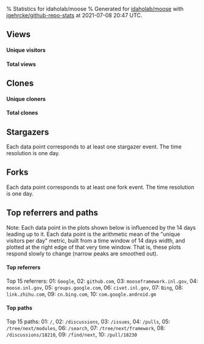 % Statistics for idaholab/moose
% Generated for [idaholab/moose](https://github.com/idaholab/moose) with [jgehrcke/github-repo-stats](https://github.com/jgehrcke/github-repo-stats) at 2021-07-08 20:47 UTC.


## Views

#### Unique visitors
<div id="chart_views_unique" class="full-width-chart"></div>

#### Total views
<div id="chart_views_total" class="full-width-chart"></div>

<div class="pagebreak-for-print"> </div>


## Clones

#### Unique cloners
<div id="chart_clones_unique" class="full-width-chart"></div>

#### Total clones
<div id="chart_clones_total" class="full-width-chart"></div>



<div class="pagebreak-for-print"> </div>



## Stargazers

Each data point corresponds to at least one stargazer event.
The time resolution is one day.

<div id="chart_stargazers" class="full-width-chart"></div>




## Forks

Each data point corresponds to at least one fork event.
The time resolution is one day.

<div id="chart_forks" class="full-width-chart"></div>




<div class="pagebreak-for-print"> </div>



## Top referrers and paths


Note: Each data point in the plots shown below is influenced by the 14 days
leading up to it. Each data point is the arithmetic mean of the "unique
visitors per day" metric, built from a time window of 14 days width, and
plotted at the right edge of that very time window. That is, these plots
respond slowly to change (narrow peaks are smoothed out).




#### Top referrers


<div id="chart_referrers_top_n_alltime" class="full-width-chart"></div>

Top 15 referrers: 01: `Google`, 02: `github.com`, 03: `mooseframework.inl.gov`, 04: `moose.inl.gov`, 05: `groups.google.com`, 06: `civet.inl.gov`, 07: `Bing`, 08: `link.zhihu.com`, 09: `cn.bing.com`, 10: `com.google.android.gm`





#### Top paths


<div id="chart_paths_top_n_alltime" class="full-width-chart"></div>

Top 15 paths: 01: `/`, 02: `/discussions`, 03: `/issues`, 04: `/pulls`, 05: `/tree/next/modules`, 06: `/search`, 07: `/tree/next/framework`, 08: `/discussions/18210`, 09: `/find/next`, 10: `/pull/18230`


<script type="text/javascript">
    vegaEmbed('#chart_views_unique', {"$schema": "https://vega.github.io/schema/vega-lite/v4.8.1.json", "config": {"arc": {"fill": "#1b1e23"}, "area": {"fill": "#1b1e23"}, "axisBottom": {"domainColor": "#a9b4c4", "gridColor": "#a9b4c4", "labelColor": "#1b1e23", "labelFont": "relative-mono-11-pitch-pro, Menlo, monospace", "tickColor": "#a9b4c4", "titleColor": "#1b1e23", "titleFont": "relative-mono-11-pitch-pro, Menlo, monospace"}, "axisLeft": {"domainColor": "#a9b4c4", "gridColor": "#a9b4c4", "labelColor": "#1b1e23", "labelFont": "relative-mono-11-pitch-pro, Menlo, monospace", "tickColor": "#a9b4c4", "titleColor": "#1b1e23", "titleFont": "relative-mono-11-pitch-pro, Menlo, monospace"}, "axisX": {"grid": false}, "axisY": {"grid": false, "labelBound": true}, "background": "#FFFFFF", "group": {"fill": "#FFFFFF"}, "header": {"fontWeight": 400, "labelFont": "relative-mono-11-pitch-pro, Menlo, monospace", "titleFont": "relative-mono-11-pitch-pro, Menlo, monospace"}, "legend": {"labelFont": "relative-mono-11-pitch-pro, Menlo, monospace", "symbolSize": 200, "symbolType": "circle", "titleFont": "relative-mono-11-pitch-pro, Menlo, monospace"}, "line": {"color": "#1b1e23", "stroke": "#1b1e23"}, "path": {"stroke": "#1b1e23"}, "point": {"color": "#1b1e23", "cursor": "pointer", "filled": true, "size": 100}, "range": {"category": ["#85a2f7", "#ea9755", "#7eb36a", "#f07071", "#bc85d9", "#e587b6", "#a9b4c4", "#d4c05e", "#64b9c4"]}, "style": {"bar": {"fill": "#1b1e23"}, "text": {"font": "relative-mono-11-pitch-pro, Menlo, monospace", "fontWeight": 400}}, "symbol": {"shape": "circle"}, "title": {"anchor": "start", "font": "relative-mono-11-pitch-pro, Menlo, monospace", "fontWeight": 400}, "trail": {"color": "#1b1e23", "stroke": "#1b1e23"}, "view": {"stroke": null}}, "data": {"name": "data-37b644faa9b8cfbc84e091dd3d0af8b8"}, "datasets": {"data-37b644faa9b8cfbc84e091dd3d0af8b8": [{"time": "2021-06-24T00:00:00+00:00", "views_total": 297, "views_unique": 55}, {"time": "2021-06-25T00:00:00+00:00", "views_total": 1272, "views_unique": 136}, {"time": "2021-06-26T00:00:00+00:00", "views_total": 498, "views_unique": 59}, {"time": "2021-06-27T00:00:00+00:00", "views_total": 558, "views_unique": 70}, {"time": "2021-06-28T00:00:00+00:00", "views_total": 1265, "views_unique": 134}, {"time": "2021-06-29T00:00:00+00:00", "views_total": 1231, "views_unique": 119}, {"time": "2021-06-30T00:00:00+00:00", "views_total": 1286, "views_unique": 149}, {"time": "2021-07-01T00:00:00+00:00", "views_total": 1196, "views_unique": 141}, {"time": "2021-07-02T00:00:00+00:00", "views_total": 1226, "views_unique": 116}, {"time": "2021-07-03T00:00:00+00:00", "views_total": 353, "views_unique": 65}, {"time": "2021-07-04T00:00:00+00:00", "views_total": 458, "views_unique": 59}, {"time": "2021-07-05T00:00:00+00:00", "views_total": 827, "views_unique": 108}, {"time": "2021-07-06T00:00:00+00:00", "views_total": 1628, "views_unique": 172}, {"time": "2021-07-07T00:00:00+00:00", "views_total": 1934, "views_unique": 201}, {"time": "2021-07-08T00:00:00+00:00", "views_total": 1607, "views_unique": 156}]}, "encoding": {"x": {"field": "time", "timeUnit": "yearmonthdate", "title": "date", "type": "temporal"}, "y": {"field": "views_unique", "scale": {"domain": [0, 221.10000000000002], "zero": true}, "title": "unique views per day", "type": "quantitative"}}, "height": 200, "mark": {"point": true, "type": "line"}, "padding": 10, "width": "container"}, {"actions": false, "renderer": "svg"}).catch(console.error);
vegaEmbed('#chart_views_total', {"$schema": "https://vega.github.io/schema/vega-lite/v4.8.1.json", "config": {"arc": {"fill": "#1b1e23"}, "area": {"fill": "#1b1e23"}, "axisBottom": {"domainColor": "#a9b4c4", "gridColor": "#a9b4c4", "labelColor": "#1b1e23", "labelFont": "relative-mono-11-pitch-pro, Menlo, monospace", "tickColor": "#a9b4c4", "titleColor": "#1b1e23", "titleFont": "relative-mono-11-pitch-pro, Menlo, monospace"}, "axisLeft": {"domainColor": "#a9b4c4", "gridColor": "#a9b4c4", "labelColor": "#1b1e23", "labelFont": "relative-mono-11-pitch-pro, Menlo, monospace", "tickColor": "#a9b4c4", "titleColor": "#1b1e23", "titleFont": "relative-mono-11-pitch-pro, Menlo, monospace"}, "axisX": {"grid": false}, "axisY": {"grid": false, "labelBound": true}, "background": "#FFFFFF", "group": {"fill": "#FFFFFF"}, "header": {"fontWeight": 400, "labelFont": "relative-mono-11-pitch-pro, Menlo, monospace", "titleFont": "relative-mono-11-pitch-pro, Menlo, monospace"}, "legend": {"labelFont": "relative-mono-11-pitch-pro, Menlo, monospace", "symbolSize": 200, "symbolType": "circle", "titleFont": "relative-mono-11-pitch-pro, Menlo, monospace"}, "line": {"color": "#1b1e23", "stroke": "#1b1e23"}, "path": {"stroke": "#1b1e23"}, "point": {"color": "#1b1e23", "cursor": "pointer", "filled": true, "size": 100}, "range": {"category": ["#85a2f7", "#ea9755", "#7eb36a", "#f07071", "#bc85d9", "#e587b6", "#a9b4c4", "#d4c05e", "#64b9c4"]}, "style": {"bar": {"fill": "#1b1e23"}, "text": {"font": "relative-mono-11-pitch-pro, Menlo, monospace", "fontWeight": 400}}, "symbol": {"shape": "circle"}, "title": {"anchor": "start", "font": "relative-mono-11-pitch-pro, Menlo, monospace", "fontWeight": 400}, "trail": {"color": "#1b1e23", "stroke": "#1b1e23"}, "view": {"stroke": null}}, "data": {"name": "data-37b644faa9b8cfbc84e091dd3d0af8b8"}, "datasets": {"data-37b644faa9b8cfbc84e091dd3d0af8b8": [{"time": "2021-06-24T00:00:00+00:00", "views_total": 297, "views_unique": 55}, {"time": "2021-06-25T00:00:00+00:00", "views_total": 1272, "views_unique": 136}, {"time": "2021-06-26T00:00:00+00:00", "views_total": 498, "views_unique": 59}, {"time": "2021-06-27T00:00:00+00:00", "views_total": 558, "views_unique": 70}, {"time": "2021-06-28T00:00:00+00:00", "views_total": 1265, "views_unique": 134}, {"time": "2021-06-29T00:00:00+00:00", "views_total": 1231, "views_unique": 119}, {"time": "2021-06-30T00:00:00+00:00", "views_total": 1286, "views_unique": 149}, {"time": "2021-07-01T00:00:00+00:00", "views_total": 1196, "views_unique": 141}, {"time": "2021-07-02T00:00:00+00:00", "views_total": 1226, "views_unique": 116}, {"time": "2021-07-03T00:00:00+00:00", "views_total": 353, "views_unique": 65}, {"time": "2021-07-04T00:00:00+00:00", "views_total": 458, "views_unique": 59}, {"time": "2021-07-05T00:00:00+00:00", "views_total": 827, "views_unique": 108}, {"time": "2021-07-06T00:00:00+00:00", "views_total": 1628, "views_unique": 172}, {"time": "2021-07-07T00:00:00+00:00", "views_total": 1934, "views_unique": 201}, {"time": "2021-07-08T00:00:00+00:00", "views_total": 1607, "views_unique": 156}]}, "encoding": {"x": {"field": "time", "timeUnit": "yearmonthdate", "title": "date", "type": "temporal"}, "y": {"field": "views_total", "scale": {"domain": [0, 2127.4], "zero": true}, "title": "total views per day", "type": "quantitative"}}, "height": 200, "mark": {"point": true, "type": "line"}, "padding": 10, "width": "container"}, {"actions": false, "renderer": "svg"}).catch(console.error);
vegaEmbed('#chart_clones_unique', {"$schema": "https://vega.github.io/schema/vega-lite/v4.8.1.json", "config": {"arc": {"fill": "#1b1e23"}, "area": {"fill": "#1b1e23"}, "axisBottom": {"domainColor": "#a9b4c4", "gridColor": "#a9b4c4", "labelColor": "#1b1e23", "labelFont": "relative-mono-11-pitch-pro, Menlo, monospace", "tickColor": "#a9b4c4", "titleColor": "#1b1e23", "titleFont": "relative-mono-11-pitch-pro, Menlo, monospace"}, "axisLeft": {"domainColor": "#a9b4c4", "gridColor": "#a9b4c4", "labelColor": "#1b1e23", "labelFont": "relative-mono-11-pitch-pro, Menlo, monospace", "tickColor": "#a9b4c4", "titleColor": "#1b1e23", "titleFont": "relative-mono-11-pitch-pro, Menlo, monospace"}, "axisX": {"grid": false}, "axisY": {"grid": false, "labelBound": true}, "background": "#FFFFFF", "group": {"fill": "#FFFFFF"}, "header": {"fontWeight": 400, "labelFont": "relative-mono-11-pitch-pro, Menlo, monospace", "titleFont": "relative-mono-11-pitch-pro, Menlo, monospace"}, "legend": {"labelFont": "relative-mono-11-pitch-pro, Menlo, monospace", "symbolSize": 200, "symbolType": "circle", "titleFont": "relative-mono-11-pitch-pro, Menlo, monospace"}, "line": {"color": "#1b1e23", "stroke": "#1b1e23"}, "path": {"stroke": "#1b1e23"}, "point": {"color": "#1b1e23", "cursor": "pointer", "filled": true, "size": 100}, "range": {"category": ["#85a2f7", "#ea9755", "#7eb36a", "#f07071", "#bc85d9", "#e587b6", "#a9b4c4", "#d4c05e", "#64b9c4"]}, "style": {"bar": {"fill": "#1b1e23"}, "text": {"font": "relative-mono-11-pitch-pro, Menlo, monospace", "fontWeight": 400}}, "symbol": {"shape": "circle"}, "title": {"anchor": "start", "font": "relative-mono-11-pitch-pro, Menlo, monospace", "fontWeight": 400}, "trail": {"color": "#1b1e23", "stroke": "#1b1e23"}, "view": {"stroke": null}}, "data": {"name": "data-a31557cde77e342a21091ca7df4ffceb"}, "datasets": {"data-a31557cde77e342a21091ca7df4ffceb": [{"clones_total": 796, "clones_unique": 51, "time": "2021-06-24T00:00:00+00:00"}, {"clones_total": 1601, "clones_unique": 81, "time": "2021-06-25T00:00:00+00:00"}, {"clones_total": 329, "clones_unique": 54, "time": "2021-06-26T00:00:00+00:00"}, {"clones_total": 448, "clones_unique": 53, "time": "2021-06-27T00:00:00+00:00"}, {"clones_total": 830, "clones_unique": 77, "time": "2021-06-28T00:00:00+00:00"}, {"clones_total": 1980, "clones_unique": 82, "time": "2021-06-29T00:00:00+00:00"}, {"clones_total": 1727, "clones_unique": 79, "time": "2021-06-30T00:00:00+00:00"}, {"clones_total": 2017, "clones_unique": 79, "time": "2021-07-01T00:00:00+00:00"}, {"clones_total": 462, "clones_unique": 73, "time": "2021-07-02T00:00:00+00:00"}, {"clones_total": 181, "clones_unique": 47, "time": "2021-07-03T00:00:00+00:00"}, {"clones_total": 29, "clones_unique": 22, "time": "2021-07-04T00:00:00+00:00"}, {"clones_total": 311, "clones_unique": 58, "time": "2021-07-05T00:00:00+00:00"}, {"clones_total": 1258, "clones_unique": 77, "time": "2021-07-06T00:00:00+00:00"}, {"clones_total": 1356, "clones_unique": 81, "time": "2021-07-07T00:00:00+00:00"}, {"clones_total": 582, "clones_unique": 72, "time": "2021-07-08T00:00:00+00:00"}]}, "encoding": {"x": {"field": "time", "timeUnit": "yearmonthdate", "title": "date", "type": "temporal"}, "y": {"field": "clones_unique", "scale": {"domain": [0, 90.2], "zero": true}, "title": "unique clones per day", "type": "quantitative"}}, "height": 200, "mark": {"point": true, "type": "line"}, "padding": 10, "width": "container"}, {"actions": false, "renderer": "svg"}).catch(console.error);
vegaEmbed('#chart_clones_total', {"$schema": "https://vega.github.io/schema/vega-lite/v4.8.1.json", "config": {"arc": {"fill": "#1b1e23"}, "area": {"fill": "#1b1e23"}, "axisBottom": {"domainColor": "#a9b4c4", "gridColor": "#a9b4c4", "labelColor": "#1b1e23", "labelFont": "relative-mono-11-pitch-pro, Menlo, monospace", "tickColor": "#a9b4c4", "titleColor": "#1b1e23", "titleFont": "relative-mono-11-pitch-pro, Menlo, monospace"}, "axisLeft": {"domainColor": "#a9b4c4", "gridColor": "#a9b4c4", "labelColor": "#1b1e23", "labelFont": "relative-mono-11-pitch-pro, Menlo, monospace", "tickColor": "#a9b4c4", "titleColor": "#1b1e23", "titleFont": "relative-mono-11-pitch-pro, Menlo, monospace"}, "axisX": {"grid": false}, "axisY": {"grid": false, "labelBound": true}, "background": "#FFFFFF", "group": {"fill": "#FFFFFF"}, "header": {"fontWeight": 400, "labelFont": "relative-mono-11-pitch-pro, Menlo, monospace", "titleFont": "relative-mono-11-pitch-pro, Menlo, monospace"}, "legend": {"labelFont": "relative-mono-11-pitch-pro, Menlo, monospace", "symbolSize": 200, "symbolType": "circle", "titleFont": "relative-mono-11-pitch-pro, Menlo, monospace"}, "line": {"color": "#1b1e23", "stroke": "#1b1e23"}, "path": {"stroke": "#1b1e23"}, "point": {"color": "#1b1e23", "cursor": "pointer", "filled": true, "size": 100}, "range": {"category": ["#85a2f7", "#ea9755", "#7eb36a", "#f07071", "#bc85d9", "#e587b6", "#a9b4c4", "#d4c05e", "#64b9c4"]}, "style": {"bar": {"fill": "#1b1e23"}, "text": {"font": "relative-mono-11-pitch-pro, Menlo, monospace", "fontWeight": 400}}, "symbol": {"shape": "circle"}, "title": {"anchor": "start", "font": "relative-mono-11-pitch-pro, Menlo, monospace", "fontWeight": 400}, "trail": {"color": "#1b1e23", "stroke": "#1b1e23"}, "view": {"stroke": null}}, "data": {"name": "data-a31557cde77e342a21091ca7df4ffceb"}, "datasets": {"data-a31557cde77e342a21091ca7df4ffceb": [{"clones_total": 796, "clones_unique": 51, "time": "2021-06-24T00:00:00+00:00"}, {"clones_total": 1601, "clones_unique": 81, "time": "2021-06-25T00:00:00+00:00"}, {"clones_total": 329, "clones_unique": 54, "time": "2021-06-26T00:00:00+00:00"}, {"clones_total": 448, "clones_unique": 53, "time": "2021-06-27T00:00:00+00:00"}, {"clones_total": 830, "clones_unique": 77, "time": "2021-06-28T00:00:00+00:00"}, {"clones_total": 1980, "clones_unique": 82, "time": "2021-06-29T00:00:00+00:00"}, {"clones_total": 1727, "clones_unique": 79, "time": "2021-06-30T00:00:00+00:00"}, {"clones_total": 2017, "clones_unique": 79, "time": "2021-07-01T00:00:00+00:00"}, {"clones_total": 462, "clones_unique": 73, "time": "2021-07-02T00:00:00+00:00"}, {"clones_total": 181, "clones_unique": 47, "time": "2021-07-03T00:00:00+00:00"}, {"clones_total": 29, "clones_unique": 22, "time": "2021-07-04T00:00:00+00:00"}, {"clones_total": 311, "clones_unique": 58, "time": "2021-07-05T00:00:00+00:00"}, {"clones_total": 1258, "clones_unique": 77, "time": "2021-07-06T00:00:00+00:00"}, {"clones_total": 1356, "clones_unique": 81, "time": "2021-07-07T00:00:00+00:00"}, {"clones_total": 582, "clones_unique": 72, "time": "2021-07-08T00:00:00+00:00"}]}, "encoding": {"x": {"field": "time", "timeUnit": "yearmonthdate", "title": "date", "type": "temporal"}, "y": {"field": "clones_total", "scale": {"domain": [0, 2218.7000000000003], "zero": true}, "title": "total clones per day", "type": "quantitative"}}, "height": 200, "mark": {"point": true, "type": "line"}, "padding": 10, "width": "container"}, {"actions": false, "renderer": "svg"}).catch(console.error);
vegaEmbed('#chart_stargazers', {"$schema": "https://vega.github.io/schema/vega-lite/v4.8.1.json", "config": {"arc": {"fill": "#1b1e23"}, "area": {"fill": "#1b1e23"}, "axisBottom": {"domainColor": "#a9b4c4", "gridColor": "#a9b4c4", "labelColor": "#1b1e23", "labelFont": "relative-mono-11-pitch-pro, Menlo, monospace", "tickColor": "#a9b4c4", "titleColor": "#1b1e23", "titleFont": "relative-mono-11-pitch-pro, Menlo, monospace"}, "axisLeft": {"domainColor": "#a9b4c4", "gridColor": "#a9b4c4", "labelColor": "#1b1e23", "labelFont": "relative-mono-11-pitch-pro, Menlo, monospace", "tickColor": "#a9b4c4", "titleColor": "#1b1e23", "titleFont": "relative-mono-11-pitch-pro, Menlo, monospace"}, "axisX": {"grid": false}, "axisY": {"grid": false}, "background": "#FFFFFF", "group": {"fill": "#FFFFFF"}, "header": {"fontWeight": 400, "labelFont": "relative-mono-11-pitch-pro, Menlo, monospace", "titleFont": "relative-mono-11-pitch-pro, Menlo, monospace"}, "legend": {"labelFont": "relative-mono-11-pitch-pro, Menlo, monospace", "symbolSize": 200, "symbolType": "circle", "titleFont": "relative-mono-11-pitch-pro, Menlo, monospace"}, "line": {"color": "#1b1e23", "stroke": "#1b1e23"}, "path": {"stroke": "#1b1e23"}, "point": {"color": "#1b1e23", "cursor": "pointer", "filled": true, "size": 100}, "range": {"category": ["#85a2f7", "#ea9755", "#7eb36a", "#f07071", "#bc85d9", "#e587b6", "#a9b4c4", "#d4c05e", "#64b9c4"]}, "style": {"bar": {"fill": "#1b1e23"}, "text": {"font": "relative-mono-11-pitch-pro, Menlo, monospace", "fontWeight": 400}}, "symbol": {"shape": "circle"}, "title": {"anchor": "start", "font": "relative-mono-11-pitch-pro, Menlo, monospace", "fontWeight": 400}, "trail": {"color": "#1b1e23", "stroke": "#1b1e23"}, "view": {"stroke": null}}, "data": {"name": "data-1f78ff5663b3b6320cec4e8b3039e46e"}, "datasets": {"data-1f78ff5663b3b6320cec4e8b3039e46e": [{"stars_cumulative": 22.0, "time": "2014-02-25T00:00:00+00:00"}, {"stars_cumulative": 28.0, "time": "2014-03-23T20:00:00+00:00"}, {"stars_cumulative": 33.0, "time": "2014-04-19T16:00:00+00:00"}, {"stars_cumulative": 34.0, "time": "2014-06-12T08:00:00+00:00"}, {"stars_cumulative": 36.0, "time": "2014-07-09T04:00:00+00:00"}, {"stars_cumulative": 38.0, "time": "2014-08-05T00:00:00+00:00"}, {"stars_cumulative": 41.0, "time": "2014-08-31T20:00:00+00:00"}, {"stars_cumulative": 46.0, "time": "2014-09-27T16:00:00+00:00"}, {"stars_cumulative": 49.0, "time": "2014-10-24T12:00:00+00:00"}, {"stars_cumulative": 55.0, "time": "2014-11-20T08:00:00+00:00"}, {"stars_cumulative": 56.0, "time": "2014-12-17T04:00:00+00:00"}, {"stars_cumulative": 58.0, "time": "2015-01-13T00:00:00+00:00"}, {"stars_cumulative": 61.0, "time": "2015-02-08T20:00:00+00:00"}, {"stars_cumulative": 67.0, "time": "2015-03-07T16:00:00+00:00"}, {"stars_cumulative": 69.0, "time": "2015-04-03T12:00:00+00:00"}, {"stars_cumulative": 71.0, "time": "2015-04-30T08:00:00+00:00"}, {"stars_cumulative": 74.0, "time": "2015-05-27T04:00:00+00:00"}, {"stars_cumulative": 81.0, "time": "2015-06-23T00:00:00+00:00"}, {"stars_cumulative": 85.0, "time": "2015-07-19T20:00:00+00:00"}, {"stars_cumulative": 87.0, "time": "2015-08-15T16:00:00+00:00"}, {"stars_cumulative": 96.0, "time": "2015-09-11T12:00:00+00:00"}, {"stars_cumulative": 100.0, "time": "2015-10-08T08:00:00+00:00"}, {"stars_cumulative": 101.0, "time": "2015-11-04T04:00:00+00:00"}, {"stars_cumulative": 107.0, "time": "2015-12-01T00:00:00+00:00"}, {"stars_cumulative": 112.0, "time": "2015-12-27T20:00:00+00:00"}, {"stars_cumulative": 123.0, "time": "2016-01-23T16:00:00+00:00"}, {"stars_cumulative": 129.0, "time": "2016-02-19T12:00:00+00:00"}, {"stars_cumulative": 133.0, "time": "2016-03-17T08:00:00+00:00"}, {"stars_cumulative": 137.0, "time": "2016-04-13T04:00:00+00:00"}, {"stars_cumulative": 145.0, "time": "2016-05-10T00:00:00+00:00"}, {"stars_cumulative": 148.0, "time": "2016-06-05T20:00:00+00:00"}, {"stars_cumulative": 151.0, "time": "2016-07-02T16:00:00+00:00"}, {"stars_cumulative": 152.0, "time": "2016-07-29T12:00:00+00:00"}, {"stars_cumulative": 154.0, "time": "2016-08-25T08:00:00+00:00"}, {"stars_cumulative": 159.0, "time": "2016-09-21T04:00:00+00:00"}, {"stars_cumulative": 164.0, "time": "2016-10-18T00:00:00+00:00"}, {"stars_cumulative": 167.0, "time": "2016-11-13T20:00:00+00:00"}, {"stars_cumulative": 169.0, "time": "2016-12-10T16:00:00+00:00"}, {"stars_cumulative": 172.0, "time": "2017-01-06T12:00:00+00:00"}, {"stars_cumulative": 176.0, "time": "2017-02-02T08:00:00+00:00"}, {"stars_cumulative": 181.0, "time": "2017-03-01T04:00:00+00:00"}, {"stars_cumulative": 189.0, "time": "2017-03-28T00:00:00+00:00"}, {"stars_cumulative": 197.0, "time": "2017-04-23T20:00:00+00:00"}, {"stars_cumulative": 202.0, "time": "2017-05-20T16:00:00+00:00"}, {"stars_cumulative": 205.0, "time": "2017-06-16T12:00:00+00:00"}, {"stars_cumulative": 206.0, "time": "2017-07-13T08:00:00+00:00"}, {"stars_cumulative": 212.0, "time": "2017-08-09T04:00:00+00:00"}, {"stars_cumulative": 215.0, "time": "2017-09-05T00:00:00+00:00"}, {"stars_cumulative": 221.0, "time": "2017-10-01T20:00:00+00:00"}, {"stars_cumulative": 225.0, "time": "2017-10-28T16:00:00+00:00"}, {"stars_cumulative": 228.0, "time": "2017-11-24T12:00:00+00:00"}, {"stars_cumulative": 236.0, "time": "2017-12-21T08:00:00+00:00"}, {"stars_cumulative": 248.0, "time": "2018-01-17T04:00:00+00:00"}, {"stars_cumulative": 255.0, "time": "2018-02-13T00:00:00+00:00"}, {"stars_cumulative": 261.0, "time": "2018-03-11T20:00:00+00:00"}, {"stars_cumulative": 263.0, "time": "2018-04-07T16:00:00+00:00"}, {"stars_cumulative": 271.0, "time": "2018-05-04T12:00:00+00:00"}, {"stars_cumulative": 280.0, "time": "2018-05-31T08:00:00+00:00"}, {"stars_cumulative": 287.0, "time": "2018-06-27T04:00:00+00:00"}, {"stars_cumulative": 290.0, "time": "2018-07-24T00:00:00+00:00"}, {"stars_cumulative": 295.0, "time": "2018-08-19T20:00:00+00:00"}, {"stars_cumulative": 301.0, "time": "2018-09-15T16:00:00+00:00"}, {"stars_cumulative": 308.0, "time": "2018-10-12T12:00:00+00:00"}, {"stars_cumulative": 320.0, "time": "2018-11-08T08:00:00+00:00"}, {"stars_cumulative": 326.0, "time": "2018-12-05T04:00:00+00:00"}, {"stars_cumulative": 334.0, "time": "2019-01-01T00:00:00+00:00"}, {"stars_cumulative": 342.0, "time": "2019-01-27T20:00:00+00:00"}, {"stars_cumulative": 344.0, "time": "2019-02-23T16:00:00+00:00"}, {"stars_cumulative": 352.0, "time": "2019-03-22T12:00:00+00:00"}, {"stars_cumulative": 353.0, "time": "2019-04-18T08:00:00+00:00"}, {"stars_cumulative": 359.0, "time": "2019-05-15T04:00:00+00:00"}, {"stars_cumulative": 381.0, "time": "2019-06-11T00:00:00+00:00"}, {"stars_cumulative": 384.0, "time": "2019-07-07T20:00:00+00:00"}, {"stars_cumulative": 397.0, "time": "2019-08-03T16:00:00+00:00"}, {"stars_cumulative": 403.0, "time": "2019-08-30T12:00:00+00:00"}, {"stars_cumulative": 413.0, "time": "2019-09-26T08:00:00+00:00"}, {"stars_cumulative": 422.0, "time": "2019-10-23T04:00:00+00:00"}, {"stars_cumulative": 435.0, "time": "2019-11-19T00:00:00+00:00"}, {"stars_cumulative": 439.0, "time": "2019-12-15T20:00:00+00:00"}, {"stars_cumulative": 449.0, "time": "2020-01-11T16:00:00+00:00"}, {"stars_cumulative": 460.0, "time": "2020-02-07T12:00:00+00:00"}, {"stars_cumulative": 476.0, "time": "2020-03-05T08:00:00+00:00"}, {"stars_cumulative": 495.0, "time": "2020-04-01T04:00:00+00:00"}, {"stars_cumulative": 506.0, "time": "2020-04-28T00:00:00+00:00"}, {"stars_cumulative": 517.0, "time": "2020-05-24T20:00:00+00:00"}, {"stars_cumulative": 531.0, "time": "2020-06-20T16:00:00+00:00"}, {"stars_cumulative": 537.0, "time": "2020-07-17T12:00:00+00:00"}, {"stars_cumulative": 549.0, "time": "2020-08-13T08:00:00+00:00"}, {"stars_cumulative": 559.0, "time": "2020-09-09T04:00:00+00:00"}, {"stars_cumulative": 576.0, "time": "2020-10-06T00:00:00+00:00"}, {"stars_cumulative": 592.0, "time": "2020-11-01T20:00:00+00:00"}, {"stars_cumulative": 610.0, "time": "2020-11-28T16:00:00+00:00"}, {"stars_cumulative": 619.0, "time": "2020-12-25T12:00:00+00:00"}, {"stars_cumulative": 632.0, "time": "2021-01-21T08:00:00+00:00"}, {"stars_cumulative": 643.0, "time": "2021-02-17T04:00:00+00:00"}, {"stars_cumulative": 664.0, "time": "2021-03-16T00:00:00+00:00"}, {"stars_cumulative": 680.0, "time": "2021-04-11T20:00:00+00:00"}, {"stars_cumulative": 695.0, "time": "2021-05-08T16:00:00+00:00"}, {"stars_cumulative": 718.0, "time": "2021-06-04T12:00:00+00:00"}, {"stars_cumulative": 719.0, "time": "2021-07-01T08:00:00+00:00"}]}, "encoding": {"x": {"field": "time", "scale": {"domain": ["2014-02-15", "2021-07-01"]}, "timeUnit": "yearmonthdate", "title": "date", "type": "temporal"}, "y": {"field": "stars_cumulative", "scale": {"domain": [0, 790.9000000000001], "zero": true}, "title": "stargazer count (cumulative)", "type": "quantitative"}}, "height": 300, "mark": {"point": true, "type": "line"}, "padding": 10, "width": "container"}, {"actions": false, "renderer": "svg"}).catch(console.error);
vegaEmbed('#chart_forks', {"$schema": "https://vega.github.io/schema/vega-lite/v4.8.1.json", "config": {"arc": {"fill": "#1b1e23"}, "area": {"fill": "#1b1e23"}, "axisBottom": {"domainColor": "#a9b4c4", "gridColor": "#a9b4c4", "labelColor": "#1b1e23", "labelFont": "relative-mono-11-pitch-pro, Menlo, monospace", "tickColor": "#a9b4c4", "titleColor": "#1b1e23", "titleFont": "relative-mono-11-pitch-pro, Menlo, monospace"}, "axisLeft": {"domainColor": "#a9b4c4", "gridColor": "#a9b4c4", "labelColor": "#1b1e23", "labelFont": "relative-mono-11-pitch-pro, Menlo, monospace", "tickColor": "#a9b4c4", "titleColor": "#1b1e23", "titleFont": "relative-mono-11-pitch-pro, Menlo, monospace"}, "axisX": {"grid": false}, "axisY": {"grid": false}, "background": "#FFFFFF", "group": {"fill": "#FFFFFF"}, "header": {"fontWeight": 400, "labelFont": "relative-mono-11-pitch-pro, Menlo, monospace", "titleFont": "relative-mono-11-pitch-pro, Menlo, monospace"}, "legend": {"labelFont": "relative-mono-11-pitch-pro, Menlo, monospace", "symbolSize": 200, "symbolType": "circle", "titleFont": "relative-mono-11-pitch-pro, Menlo, monospace"}, "line": {"color": "#1b1e23", "stroke": "#1b1e23"}, "path": {"stroke": "#1b1e23"}, "point": {"color": "#1b1e23", "cursor": "pointer", "filled": true, "size": 100}, "range": {"category": ["#85a2f7", "#ea9755", "#7eb36a", "#f07071", "#bc85d9", "#e587b6", "#a9b4c4", "#d4c05e", "#64b9c4"]}, "style": {"bar": {"fill": "#1b1e23"}, "text": {"font": "relative-mono-11-pitch-pro, Menlo, monospace", "fontWeight": 400}}, "symbol": {"shape": "circle"}, "title": {"anchor": "start", "font": "relative-mono-11-pitch-pro, Menlo, monospace", "fontWeight": 400}, "trail": {"color": "#1b1e23", "stroke": "#1b1e23"}, "view": {"stroke": null}}, "data": {"name": "data-bbda7c85b097cd7b082eff76679ced23"}, "datasets": {"data-bbda7c85b097cd7b082eff76679ced23": [{"forks_cumulative": 3, "time": "2014-02-15T00:00:00+00:00"}, {"forks_cumulative": 34, "time": "2014-03-13T20:00:00+00:00"}, {"forks_cumulative": 38, "time": "2014-04-09T16:00:00+00:00"}, {"forks_cumulative": 46, "time": "2014-05-06T12:00:00+00:00"}, {"forks_cumulative": 51, "time": "2014-06-02T08:00:00+00:00"}, {"forks_cumulative": 56, "time": "2014-06-29T04:00:00+00:00"}, {"forks_cumulative": 60, "time": "2014-07-26T00:00:00+00:00"}, {"forks_cumulative": 65, "time": "2014-08-21T20:00:00+00:00"}, {"forks_cumulative": 67, "time": "2014-09-17T16:00:00+00:00"}, {"forks_cumulative": 77, "time": "2014-10-14T12:00:00+00:00"}, {"forks_cumulative": 79, "time": "2014-11-10T08:00:00+00:00"}, {"forks_cumulative": 82, "time": "2014-12-07T04:00:00+00:00"}, {"forks_cumulative": 88, "time": "2015-01-03T00:00:00+00:00"}, {"forks_cumulative": 96, "time": "2015-01-29T20:00:00+00:00"}, {"forks_cumulative": 99, "time": "2015-02-25T16:00:00+00:00"}, {"forks_cumulative": 103, "time": "2015-03-24T12:00:00+00:00"}, {"forks_cumulative": 106, "time": "2015-04-20T08:00:00+00:00"}, {"forks_cumulative": 114, "time": "2015-05-17T04:00:00+00:00"}, {"forks_cumulative": 120, "time": "2015-06-13T00:00:00+00:00"}, {"forks_cumulative": 125, "time": "2015-07-09T20:00:00+00:00"}, {"forks_cumulative": 131, "time": "2015-08-05T16:00:00+00:00"}, {"forks_cumulative": 141, "time": "2015-09-01T12:00:00+00:00"}, {"forks_cumulative": 156, "time": "2015-09-28T08:00:00+00:00"}, {"forks_cumulative": 162, "time": "2015-10-25T04:00:00+00:00"}, {"forks_cumulative": 169, "time": "2015-11-21T00:00:00+00:00"}, {"forks_cumulative": 172, "time": "2015-12-17T20:00:00+00:00"}, {"forks_cumulative": 175, "time": "2016-01-13T16:00:00+00:00"}, {"forks_cumulative": 183, "time": "2016-02-09T12:00:00+00:00"}, {"forks_cumulative": 190, "time": "2016-03-07T08:00:00+00:00"}, {"forks_cumulative": 198, "time": "2016-04-03T04:00:00+00:00"}, {"forks_cumulative": 207, "time": "2016-04-30T00:00:00+00:00"}, {"forks_cumulative": 218, "time": "2016-05-26T20:00:00+00:00"}, {"forks_cumulative": 223, "time": "2016-06-22T16:00:00+00:00"}, {"forks_cumulative": 225, "time": "2016-07-19T12:00:00+00:00"}, {"forks_cumulative": 228, "time": "2016-08-15T08:00:00+00:00"}, {"forks_cumulative": 234, "time": "2016-09-11T04:00:00+00:00"}, {"forks_cumulative": 244, "time": "2016-10-08T00:00:00+00:00"}, {"forks_cumulative": 254, "time": "2016-11-03T20:00:00+00:00"}, {"forks_cumulative": 260, "time": "2016-11-30T16:00:00+00:00"}, {"forks_cumulative": 264, "time": "2016-12-27T12:00:00+00:00"}, {"forks_cumulative": 270, "time": "2017-01-23T08:00:00+00:00"}, {"forks_cumulative": 275, "time": "2017-02-19T04:00:00+00:00"}, {"forks_cumulative": 282, "time": "2017-03-18T00:00:00+00:00"}, {"forks_cumulative": 290, "time": "2017-04-13T20:00:00+00:00"}, {"forks_cumulative": 298, "time": "2017-05-10T16:00:00+00:00"}, {"forks_cumulative": 304, "time": "2017-06-06T12:00:00+00:00"}, {"forks_cumulative": 312, "time": "2017-07-03T08:00:00+00:00"}, {"forks_cumulative": 319, "time": "2017-07-30T04:00:00+00:00"}, {"forks_cumulative": 323, "time": "2017-08-26T00:00:00+00:00"}, {"forks_cumulative": 331, "time": "2017-09-21T20:00:00+00:00"}, {"forks_cumulative": 335, "time": "2017-10-18T16:00:00+00:00"}, {"forks_cumulative": 342, "time": "2017-11-14T12:00:00+00:00"}, {"forks_cumulative": 350, "time": "2017-12-11T08:00:00+00:00"}, {"forks_cumulative": 355, "time": "2018-01-07T04:00:00+00:00"}, {"forks_cumulative": 359, "time": "2018-02-03T00:00:00+00:00"}, {"forks_cumulative": 365, "time": "2018-03-01T20:00:00+00:00"}, {"forks_cumulative": 371, "time": "2018-03-28T16:00:00+00:00"}, {"forks_cumulative": 377, "time": "2018-04-24T12:00:00+00:00"}, {"forks_cumulative": 381, "time": "2018-05-21T08:00:00+00:00"}, {"forks_cumulative": 386, "time": "2018-06-17T04:00:00+00:00"}, {"forks_cumulative": 395, "time": "2018-07-14T00:00:00+00:00"}, {"forks_cumulative": 401, "time": "2018-08-09T20:00:00+00:00"}, {"forks_cumulative": 410, "time": "2018-09-05T16:00:00+00:00"}, {"forks_cumulative": 414, "time": "2018-10-02T12:00:00+00:00"}, {"forks_cumulative": 420, "time": "2018-10-29T08:00:00+00:00"}, {"forks_cumulative": 424, "time": "2018-11-25T04:00:00+00:00"}, {"forks_cumulative": 429, "time": "2018-12-22T00:00:00+00:00"}, {"forks_cumulative": 434, "time": "2019-01-17T20:00:00+00:00"}, {"forks_cumulative": 441, "time": "2019-02-13T16:00:00+00:00"}, {"forks_cumulative": 443, "time": "2019-03-12T12:00:00+00:00"}, {"forks_cumulative": 452, "time": "2019-04-08T08:00:00+00:00"}, {"forks_cumulative": 462, "time": "2019-05-05T04:00:00+00:00"}, {"forks_cumulative": 470, "time": "2019-06-01T00:00:00+00:00"}, {"forks_cumulative": 481, "time": "2019-06-27T20:00:00+00:00"}, {"forks_cumulative": 490, "time": "2019-07-24T16:00:00+00:00"}, {"forks_cumulative": 500, "time": "2019-08-20T12:00:00+00:00"}, {"forks_cumulative": 507, "time": "2019-09-16T08:00:00+00:00"}, {"forks_cumulative": 515, "time": "2019-10-13T04:00:00+00:00"}, {"forks_cumulative": 524, "time": "2019-11-09T00:00:00+00:00"}, {"forks_cumulative": 526, "time": "2019-12-05T20:00:00+00:00"}, {"forks_cumulative": 532, "time": "2020-01-01T16:00:00+00:00"}, {"forks_cumulative": 541, "time": "2020-01-28T12:00:00+00:00"}, {"forks_cumulative": 551, "time": "2020-02-24T08:00:00+00:00"}, {"forks_cumulative": 560, "time": "2020-03-22T04:00:00+00:00"}, {"forks_cumulative": 570, "time": "2020-04-18T00:00:00+00:00"}, {"forks_cumulative": 584, "time": "2020-05-14T20:00:00+00:00"}, {"forks_cumulative": 596, "time": "2020-06-10T16:00:00+00:00"}, {"forks_cumulative": 603, "time": "2020-07-07T12:00:00+00:00"}, {"forks_cumulative": 607, "time": "2020-08-03T08:00:00+00:00"}, {"forks_cumulative": 615, "time": "2020-08-30T04:00:00+00:00"}, {"forks_cumulative": 622, "time": "2020-09-26T00:00:00+00:00"}, {"forks_cumulative": 629, "time": "2020-10-22T20:00:00+00:00"}, {"forks_cumulative": 641, "time": "2020-11-18T16:00:00+00:00"}, {"forks_cumulative": 649, "time": "2020-12-15T12:00:00+00:00"}, {"forks_cumulative": 660, "time": "2021-01-11T08:00:00+00:00"}, {"forks_cumulative": 668, "time": "2021-02-07T04:00:00+00:00"}, {"forks_cumulative": 675, "time": "2021-03-06T00:00:00+00:00"}, {"forks_cumulative": 685, "time": "2021-04-01T20:00:00+00:00"}, {"forks_cumulative": 695, "time": "2021-04-28T16:00:00+00:00"}, {"forks_cumulative": 703, "time": "2021-05-25T12:00:00+00:00"}, {"forks_cumulative": 704, "time": "2021-06-21T08:00:00+00:00"}]}, "encoding": {"x": {"field": "time", "scale": {"domain": ["2014-02-15", "2021-07-01"]}, "timeUnit": "yearmonthdate", "title": "date", "type": "temporal"}, "y": {"field": "forks_cumulative", "scale": {"domain": [0, 774.4000000000001], "zero": true}, "title": "fork count (cumulative)", "type": "quantitative"}}, "height": 300, "mark": {"point": true, "type": "line"}, "padding": 10, "width": "container"}, {"actions": false, "renderer": "svg"}).catch(console.error);
vegaEmbed('#chart_referrers_top_n_alltime', {"$schema": "https://vega.github.io/schema/vega-lite/v4.8.1.json", "config": {"arc": {"fill": "#1b1e23"}, "area": {"fill": "#1b1e23"}, "axisBottom": {"domainColor": "#a9b4c4", "gridColor": "#a9b4c4", "labelColor": "#1b1e23", "labelFont": "relative-mono-11-pitch-pro, Menlo, monospace", "tickColor": "#a9b4c4", "titleColor": "#1b1e23", "titleFont": "relative-mono-11-pitch-pro, Menlo, monospace"}, "axisLeft": {"domainColor": "#a9b4c4", "gridColor": "#a9b4c4", "labelColor": "#1b1e23", "labelFont": "relative-mono-11-pitch-pro, Menlo, monospace", "tickColor": "#a9b4c4", "titleColor": "#1b1e23", "titleFont": "relative-mono-11-pitch-pro, Menlo, monospace"}, "axisX": {"grid": false}, "axisY": {"grid": false}, "background": "#FFFFFF", "group": {"fill": "#FFFFFF"}, "header": {"fontWeight": 400, "labelFont": "relative-mono-11-pitch-pro, Menlo, monospace", "titleFont": "relative-mono-11-pitch-pro, Menlo, monospace"}, "legend": {"labelFont": "relative-mono-11-pitch-pro, Menlo, monospace", "symbolSize": 200, "symbolType": "circle", "titleFont": "relative-mono-11-pitch-pro, Menlo, monospace"}, "line": {"color": "#1b1e23", "stroke": "#1b1e23"}, "path": {"stroke": "#1b1e23"}, "point": {"color": "#1b1e23", "cursor": "pointer", "filled": true, "size": 50}, "range": {"category": ["#85a2f7", "#ea9755", "#7eb36a", "#f07071", "#bc85d9", "#e587b6", "#a9b4c4", "#d4c05e", "#64b9c4"]}, "style": {"bar": {"fill": "#1b1e23"}, "text": {"font": "relative-mono-11-pitch-pro, Menlo, monospace", "fontWeight": 400}}, "symbol": {"shape": "circle"}, "title": {"anchor": "start", "font": "relative-mono-11-pitch-pro, Menlo, monospace", "fontWeight": 400}, "trail": {"color": "#1b1e23", "stroke": "#1b1e23"}, "view": {"stroke": null}}, "data": {"name": "data-0d1f2883d17a7a5e5a54bf242508b49b"}, "datasets": {"data-0d1f2883d17a7a5e5a54bf242508b49b": [{"referrer": "Google", "time": "2021-07-08T00:00:00+00:00", "views_unique": 175, "views_unique_norm": 12.5}, {"referrer": "github.com", "time": "2021-07-08T00:00:00+00:00", "views_unique": 170, "views_unique_norm": 12.142857142857142}, {"referrer": "mooseframework.inl.gov", "time": "2021-07-08T00:00:00+00:00", "views_unique": 164, "views_unique_norm": 11.714285714285714}, {"referrer": "moose.inl.gov", "time": "2021-07-08T00:00:00+00:00", "views_unique": 25, "views_unique_norm": 1.7857142857142858}, {"referrer": "groups.google.com", "time": "2021-07-08T00:00:00+00:00", "views_unique": 17, "views_unique_norm": 1.2142857142857142}, {"referrer": "civet.inl.gov", "time": "2021-07-08T00:00:00+00:00", "views_unique": 12, "views_unique_norm": 0.8571428571428571}, {"referrer": "Bing", "time": "2021-07-08T00:00:00+00:00", "views_unique": 5, "views_unique_norm": 0.35714285714285715}, {"referrer": "link.zhihu.com", "time": "2021-07-08T00:00:00+00:00", "views_unique": 4, "views_unique_norm": 0.2857142857142857}, {"referrer": "cn.bing.com", "time": "2021-07-08T00:00:00+00:00", "views_unique": 4, "views_unique_norm": 0.2857142857142857}, {"referrer": "com.google.android.gm", "time": "2021-07-08T00:00:00+00:00", "views_unique": 4, "views_unique_norm": 0.2857142857142857}]}, "encoding": {"color": {"field": "referrer", "sort": {"field": "order"}, "type": "nominal"}, "x": {"field": "time", "timeUnit": "yearmonthdate", "title": "date", "type": "temporal"}, "y": {"field": "views_unique_norm", "scale": {"domain": [0, 13.750000000000002], "zero": true}, "title": "unique visitors per day (mean from last 14 days)", "type": "quantitative"}}, "height": 300, "mark": {"point": true, "type": "line"}, "padding": 10, "width": "container"}, {"actions": false, "renderer": "svg"}).catch(console.error);
vegaEmbed('#chart_paths_top_n_alltime', {"$schema": "https://vega.github.io/schema/vega-lite/v4.8.1.json", "config": {"arc": {"fill": "#1b1e23"}, "area": {"fill": "#1b1e23"}, "axisBottom": {"domainColor": "#a9b4c4", "gridColor": "#a9b4c4", "labelColor": "#1b1e23", "labelFont": "relative-mono-11-pitch-pro, Menlo, monospace", "tickColor": "#a9b4c4", "titleColor": "#1b1e23", "titleFont": "relative-mono-11-pitch-pro, Menlo, monospace"}, "axisLeft": {"domainColor": "#a9b4c4", "gridColor": "#a9b4c4", "labelColor": "#1b1e23", "labelFont": "relative-mono-11-pitch-pro, Menlo, monospace", "tickColor": "#a9b4c4", "titleColor": "#1b1e23", "titleFont": "relative-mono-11-pitch-pro, Menlo, monospace"}, "axisX": {"grid": false}, "axisY": {"grid": false}, "background": "#FFFFFF", "group": {"fill": "#FFFFFF"}, "header": {"fontWeight": 400, "labelFont": "relative-mono-11-pitch-pro, Menlo, monospace", "titleFont": "relative-mono-11-pitch-pro, Menlo, monospace"}, "legend": {"labelFont": "relative-mono-11-pitch-pro, Menlo, monospace", "symbolSize": 200, "symbolType": "circle", "titleFont": "relative-mono-11-pitch-pro, Menlo, monospace"}, "line": {"color": "#1b1e23", "stroke": "#1b1e23"}, "path": {"stroke": "#1b1e23"}, "point": {"color": "#1b1e23", "cursor": "pointer", "filled": true, "size": 50}, "range": {"category": ["#85a2f7", "#ea9755", "#7eb36a", "#f07071", "#bc85d9", "#e587b6", "#a9b4c4", "#d4c05e", "#64b9c4"]}, "style": {"bar": {"fill": "#1b1e23"}, "text": {"font": "relative-mono-11-pitch-pro, Menlo, monospace", "fontWeight": 400}}, "symbol": {"shape": "circle"}, "title": {"anchor": "start", "font": "relative-mono-11-pitch-pro, Menlo, monospace", "fontWeight": 400}, "trail": {"color": "#1b1e23", "stroke": "#1b1e23"}, "view": {"stroke": null}}, "data": {"name": "data-3b75ccddd019192523bf546559016e4b"}, "datasets": {"data-3b75ccddd019192523bf546559016e4b": [{"path": "/", "time": "2021-07-08T00:00:00+00:00", "views_unique": 369, "views_unique_norm": 26.357142857142858}, {"path": "/discussions", "time": "2021-07-08T00:00:00+00:00", "views_unique": 211, "views_unique_norm": 15.071428571428571}, {"path": "/issues", "time": "2021-07-08T00:00:00+00:00", "views_unique": 77, "views_unique_norm": 5.5}, {"path": "/pulls", "time": "2021-07-08T00:00:00+00:00", "views_unique": 75, "views_unique_norm": 5.357142857142857}, {"path": "/tree/next/modules", "time": "2021-07-08T00:00:00+00:00", "views_unique": 66, "views_unique_norm": 4.714285714285714}, {"path": "/search", "time": "2021-07-08T00:00:00+00:00", "views_unique": 65, "views_unique_norm": 4.642857142857143}, {"path": "/tree/next/framework", "time": "2021-07-08T00:00:00+00:00", "views_unique": 36, "views_unique_norm": 2.5714285714285716}, {"path": "/discussions/18210", "time": "2021-07-08T00:00:00+00:00", "views_unique": 29, "views_unique_norm": 2.0714285714285716}, {"path": "/find/next", "time": "2021-07-08T00:00:00+00:00", "views_unique": 12, "views_unique_norm": 0.8571428571428571}, {"path": "/pull/18230", "time": "2021-07-08T00:00:00+00:00", "views_unique": 8, "views_unique_norm": 0.5714285714285714}]}, "encoding": {"color": {"field": "path", "sort": {"field": "order"}, "type": "nominal"}, "x": {"field": "time", "timeUnit": "yearmonthdate", "title": "date", "type": "temporal"}, "y": {"field": "views_unique_norm", "scale": {"domain": [0, 28.992857142857147], "zero": true}, "title": "unique visitors per day (mean from last 14 days)", "type": "quantitative"}}, "height": 300, "mark": {"point": true, "type": "line"}, "padding": 10, "width": "container"}, {"actions": false, "renderer": "svg"}).catch(console.error);
    </script>
